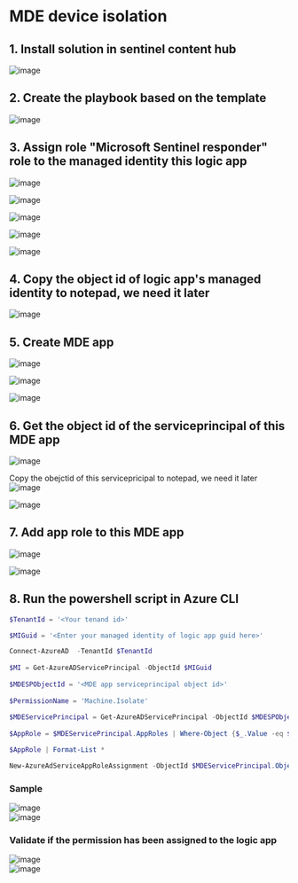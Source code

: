# MDE device isolation

## 1. Install solution in sentinel content hub
![image](https://github.com/guguji666666/GJS-Sentinel-Tips/assets/96930989/bd4e7927-b1cf-4868-af31-10501d46424a)

## 2. Create the playbook based on the template
![image](https://github.com/guguji666666/GJS-Sentinel-Tips/assets/96930989/8db6a203-48ec-490b-a9c9-57eef60beab1)

## 3. Assign role "Microsoft Sentinel responder" role to the managed identity this logic app
![image](https://github.com/guguji666666/GJS-Sentinel-Tips/assets/96930989/245b3dc9-1f82-4ce3-a21f-1e6ba6bfcc1e)

![image](https://github.com/guguji666666/GJS-Sentinel-Tips/assets/96930989/e3a36cfb-adbb-460e-92ed-6a985512e7a9)

![image](https://github.com/guguji666666/GJS-Sentinel-Tips/assets/96930989/be7e1d9b-98f1-4167-9772-5d7c7d13aaa9)

![image](https://github.com/guguji666666/GJS-Sentinel-Tips/assets/96930989/5990fe1c-42ea-4616-b75f-7b3e912129a1)

![image](https://github.com/guguji666666/GJS-Sentinel-Tips/assets/96930989/1e3e8209-2bcd-4d87-8674-4249432ed08f)

## 4. Copy the object id of logic app's managed identity to notepad, we need it later
![image](https://github.com/guguji666666/GJS-Sentinel-Tips/assets/96930989/63f91395-1616-436a-9286-c437197c8275)

## 5. Create MDE app

![image](https://github.com/guguji666666/GJS-Sentinel-Tips/assets/96930989/a3fa9a3f-2a08-4e7d-abb5-b48e138ab613)

![image](https://github.com/guguji666666/GJS-Sentinel-Tips/assets/96930989/83a440e5-ea9d-4386-951e-753aa2af1764)

![image](https://github.com/guguji666666/GJS-Sentinel-Tips/assets/96930989/aa05a78e-71a2-4725-827d-a2cbff06f701)

## 6. Get the object id of the serviceprincipal of this MDE app
![image](https://github.com/guguji666666/GJS-Sentinel-Tips/assets/96930989/5c806be1-ef30-4d8b-a1c5-e75127470a52)

Copy the obejctid of this servicepricipal to notepad, we need it later
![image](https://github.com/guguji666666/GJS-Sentinel-Tips/assets/96930989/059a354f-7cd6-4ec5-a148-3ae28f0fe41a)

![image](https://github.com/guguji666666/GJS-Sentinel-Tips/assets/96930989/23947b28-1d0b-47fb-ab5f-c05bc61ba546)

## 7. Add app role to this MDE app
![image](https://github.com/guguji666666/GJS-Sentinel-Tips/assets/96930989/f6d1661e-c117-40ed-8b87-9e700a6ab06e)

![image](https://github.com/guguji666666/GJS-Sentinel-Tips/assets/96930989/f0929288-0d7c-43a9-9ba9-f320ab127c95)


## 8. Run the powershell script in Azure CLI

```powershell
$TenantId = '<Your tenand id>'

$MIGuid = '<Enter your managed identity of logic app guid here>' 

Connect-AzureAD  -TenantId $TenantId
    
$MI = Get-AzureADServicePrincipal -ObjectId $MIGuid 
    
$MDESPObjectId = '<MDE app serviceprincipal object id>' 
    
$PermissionName = 'Machine.Isolate'
    
$MDEServicePrincipal = Get-AzureADServicePrincipal -ObjectId $MDESPObjectId
    
$AppRole = $MDEServicePrincipal.AppRoles | Where-Object {$_.Value -eq $PermissionName -and $_.AllowedMemberTypes -contains 'Application'}

$AppRole | Format-List *

New-AzureAdServiceAppRoleAssignment -ObjectId $MDEServicePrincipal.ObjectId -PrincipalId $MI.ObjectId ` -ResourceId $MDEServicePrincipal.ObjectId -Id $AppRole.Id
```

### Sample
![image](https://github.com/guguji666666/GJS-Sentinel-Tips/assets/96930989/a73c30ed-dbce-4581-9f50-abea10d9988c) <br>
![image](https://github.com/guguji666666/GJS-Sentinel-Tips/assets/96930989/d633bc15-c5a7-4dfa-8b98-fa62383d6c66) <br>

### Validate if the permission has been assigned to the logic app
![image](https://github.com/guguji666666/GJS-Sentinel-Tips/assets/96930989/7d42249f-1ee9-412a-be67-091a98bb7d46) <br>
![image](https://github.com/guguji666666/GJS-Sentinel-Tips/assets/96930989/2c6591a5-0e2c-4a16-be97-3d3a9b8c4dbc)



